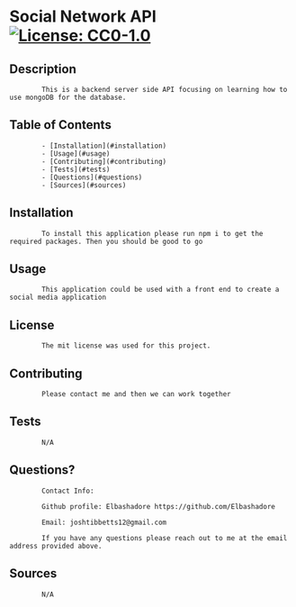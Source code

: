 # Social Network API  [![License: CC0-1.0](https://licensebuttons.net/l/zero/1.0/80x15.png)](http://creativecommons.org/publicdomain/zero/1.0/)
  
## Description
        
            This is a backend server side API focusing on learning how to use mongoDB for the database.
## Table of Contents
        
            - [Installation](#installation)
            - [Usage](#usage)
            - [Contributing](#contributing)
            - [Tests](#tests)
            - [Questions](#questions)
            - [Sources](#sources)
        
## Installation
        
            To install this application please run npm i to get the required packages. Then you should be good to go 
          
## Usage
        
            This application could be used with a front end to create a social media application
        
## License
        
            The mit license was used for this project.

## Contributing
        
            Please contact me and then we can work together

## Tests
        
            N/A 
        
 ## Questions?
        
            Contact Info:
            
            Github profile: Elbashadore https://github.com/Elbashadore
            
            Email: joshtibbetts12@gmail.com

            If you have any questions please reach out to me at the email address provided above. 
        
## Sources
            N/A